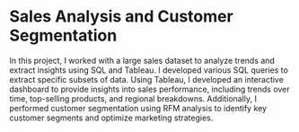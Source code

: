 # Sales Analysis and Customer Segmentation

In this project, I worked with a large sales dataset to analyze trends and extract insights using SQL and Tableau. I developed various SQL queries to extract specific subsets of data. Using Tableau, I developed an interactive dashboard to provide insights into sales performance, including trends over time, top-selling products, and regional breakdowns. Additionally, I performed customer segmentation using RFM analysis to identify key customer segments and optimize marketing strategies. 
